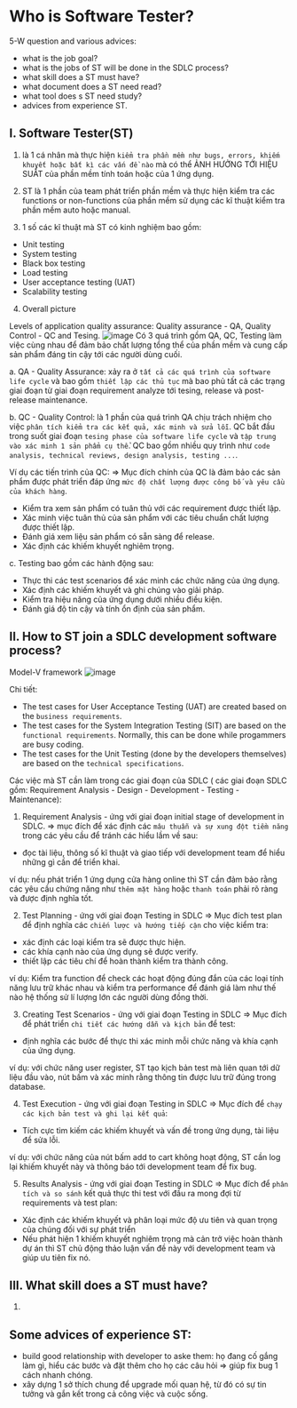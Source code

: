 # Who is Software Tester?
5-W question and various advices:
+ what is the job goal?
+ what is the jobs of ST will be done in the SDLC process?
+ what skill does a ST must have?
+ what document does a ST need read?
+ what tool does s ST need study?
+ advices from experience ST.


## I. Software Tester(ST)
1. là 1 cá nhân mà thực hiện `kiểm tra phần mềm như bugs, errors, khiếm khuyết hoặc bất kì các vấn đề nào` mà có thể ẢNH HƯỞNG TỚI HIỆU SUẤT của phần mềm tính toán hoặc của 1 ứng dụng.

2. ST là 1 phần của team phát triển phần mềm và thực hiện kiểm tra các functions or non-functions của phần mềm sử dụng các kĩ thuật kiểm tra phần mềm auto hoặc manual.

3. 1 số các kĩ thuật mà ST có kinh nghiệm bao gồm:
  + Unit testing
  + System testing
  + Black box testing
  + Load testing
  + User acceptance testing (UAT)
  + Scalability testing

4. Overall picture
   
Levels of application quality assurance: Quality assurance - QA, Quality Control - QC and Tesing.
![image](https://github.com/7gr4g0n338/Tester/assets/95563870/1a930c3e-9ee4-44bb-b313-1430d6ed1d67)
Có 3 quá trình gồm QA, QC, Testing làm việc cùng nhau để đảm bảo chất lượng tổng thể của phần mềm và cung cấp sản phẩm đáng tin cậy tới các người dùng cuối.

a. QA - Quality Assurance: xảy ra ở `tất cả các quá trình của software life cycle` và bao gồm `thiết lập các thủ tục` mà bao phủ tất cả các trạng giai đoạn từ giai đoạn requirement analyze tới tesing, release và post-release maintenance.

b. QC - Quality Control: là 1 phần của quá trình QA chịu trách nhiệm cho việc `phân tích kiểm tra các kết quả, xác minh và sửa lỗi`. QC bắt đầu trong suốt giai đoạn `tesing phase của software life cycle` và `tập trung vào xác minh 1 sản phẩm cụ thể`. QC bao gồm nhiều quy trình như `code analysis, technical reviews, design analysis, testing ...`.

Ví dụ các tiến trình của QC:
=> Mục đích chính của QC là đảm bảo các sản phẩm được phát triển đáp ứng `mức độ chất lượng được công bố và yêu cầu của khách hàng`.
  + Kiểm tra xem sản phẩm có tuân thủ với các requirement được thiết lập.
  + Xác minh việc tuân thủ của sản phẩm với các tiêu chuẩn chất lượng được thiết lập.
  + Đánh giá xem liệu sản phẩm có sẵn sàng để release.
  + Xác định các khiếm khuyết nghiêm trọng.

c. Testing bao gồm các hành động sau:
+ Thực thi các test scenarios để xác minh các chức năng của ứng dụng.
+ Xác định các khiếm khuyết và ghi chúng vào giải pháp.
+ Kiểm tra hiệu năng của ứng dụng dưới nhiều điều kiện.
+ Đánh giá độ tin cậy và tính ổn định của sản phẩm.


## II. How to ST join a SDLC development software process?

Model-V framework
![image](https://github.com/7gr4g0n338/Tester/assets/95563870/55e53e1f-be0b-4018-90db-c21dec722417)

Chi tiết:
+ The test cases for User Acceptance Testing (UAT) are created based on the `business requirements`.
+ The test cases for the System Integration Testing (SIT) are based on the `functional requirements`. Normally, this can be done while progammers are busy coding.
+ The test cases for the Unit Testing (done by the developers themselves) are based on the `technical specifications`.

Các việc mà ST cần làm trong các giai đoạn của SDLC ( các giai đoạn SDLC gồm: Requirement Analysis - Design - Development - Testing - Maintenance):

1. Requirement Analysis - ứng với giai đoạn initial stage of development in SDLC.
=> mục đích để xác định các `mâu thuẫn và sự xung đột tiềm năng` trong các yêu cầu để tránh các hiểu lầm về sau:
  + đọc tài liệu, thông số kĩ thuật và giao tiếp với development team để hiểu những gì cần để triển khai.

ví dụ: nếu phát triển 1 ứng dụng cửa hàng online thì ST cần đảm bảo rằng các yêu cầu chứng năng như `thêm mặt hàng` hoặc `thanh toán` phải rõ ràng và được định nghĩa tốt.

2. Test Planning - ứng với giai đoạn Testing in SDLC
=> Mục đích test plan để định nghĩa các `chiến lược và hướng tiếp cận` cho việc kiểm tra:
  + xác định các loại kiểm tra sẽ được thực hiện.
  + các khía cạnh nào của ứng dụng sẽ được verify.
  + thiết lập các tiêu chí để hoàn thành kiểm tra thành công.

ví dụ: Kiểm tra function để check các hoạt động đúng đắn của các loại tính năng lưu trữ khác nhau và kiểm tra performance để đánh giá làm như thế nào hệ thống sử lí lượng lớn các người dùng đồng thời.

3. Creating Test Scenarios - ứng với giai đoạn Testing in SDLC
=> Mục đích để phát triển `chi tiết các hướng dẫn và kịch bản` để test:
  + định nghĩa các bước để thực thi xác minh mỗi chức năng và khía cạnh của ứng dụng.

ví dụ: với chức năng user register, ST tạo kịch bản test mà liên quan tới dữ liệu đầu vào, nút bấm và xác minh rằng thông tin được lưu trữ đúng trong database.

4. Test Execution - ứng với giai đoạn Testing in SDLC
=> Mục đích để `chạy các kịch bản test và ghi lại kết quả`:
  + Tích cực tìm kiếm các khiếm khuyết và vấn đề trong ứng dụng, tài liệu để sửa lỗi.

ví dụ: với chức năng của nút bấm add to cart không hoạt động, ST cần log lại khiếm khuyết này và thông báo tới development team để fix bug.

5. Results Analysis - ứng với giai đoạn Testing in SDLC
=> Mục đích để `phân tích và so sánh` kết quả thực thi test với đầu ra mong đợi từ requirements và test plan:
  + Xác định các khiếm khuyết và phân loại mức độ ưu tiên và quan trọng của chúng đối với sự phát triển
  + Nếu phát hiện 1 khiếm khuyết nghiêm trọng mà cản trở việc hoàn thành dự án thì ST chủ động thảo luận vấn đề này với development team và giúp ưu tiên fix nó.


## III. What skill does a ST must have?
1. 


## Some advices of experience ST:
+ build good relationship with developer to aske them: họ đang cố gắng làm gì, hiểu các bước và đặt thêm cho họ các câu hỏi => giúp fix bug 1 cách nhanh chóng.
+ xây dựng 1 sở thích chung để upgrade mối quan hệ, từ đó có sự tin tưởng và gắn kết trong cả công việc và cuộc sống.

  
